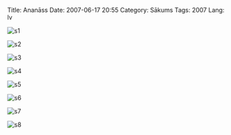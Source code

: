 Title: Ananāss
Date: 2007-06-17 20:55
Category: Sākums
Tags: 2007
Lang: lv

![s1][1]

![s2][2]

![s3][3]

![s4][4]

![s5][5]

![s6][6]

![s7][7]

![s8][8]

[1]: /uploads/ananass/16062007081.jpg
[2]: /uploads/ananass/16062007081.jpg
[3]: /uploads/ananass/16062007082.jpg
[4]: /uploads/ananass/16062007083.jpg
[5]: /uploads/ananass/16062007084.jpg
[6]: /uploads/ananass/17062007085.jpg
[7]: /uploads/ananass/17062007087.jpg
[8]: /uploads/ananass/17062007088.jpg
